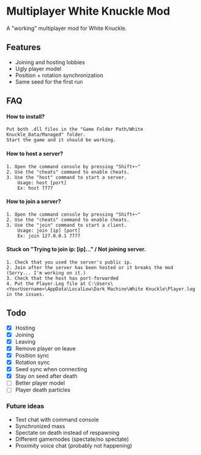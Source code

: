 
# Multiplayer White Knuckle Mod

A "working" multiplayer mod for White Knuckle.


## Features

- Joining and hosting lobbies
- Ugly player model
- Position + rotation synchronization
- Same seed for the first run


## FAQ

#### How to install?

    Put both .dll files in the "Game Folder Path/White Knuckle_Data/Managed" folder.
    Start the game and it should be working.

#### How to host a server?

    1. Open the command console by pressing "Shift+~"  
    2. Use the "cheats" command to enable cheats.
    3. Use the "host" command to start a server.
        Usage: host [port]
        Ex: host 7777

#### How to join a server?

    1. Open the command console by pressing "Shift+~"  
    2. Use the "cheats" command to enable cheats.
    3. Use the "join" command to start a client.
        Usage: join [ip] [port]
        Ex: join 127.0.0.1 7777

#### Stuck on "Trying to join ip: [ip]..." / Not joining server.

    1. Check that you used the server's public ip.
    2. Join after the server has been hosted or it breaks the mod (Sorry... I'm working on it.)
    3. Check that the host has port-forwarded
    4. Put the Player.Log file at C:\Users\<YourUsername>\AppData\LocalLow\Dark Machine\White Knuckle\Player.log in the issues.

## Todo

- [x]  Hosting
- [x]  Joining
- [x]  Leaving
- [x]  Remove player on leave
- [x]  Position sync
- [x]  Rotation sync
- [x]  Seed sync when connecting
- [x]  Stay on seed after death
- [ ]  Better player model
- [ ]  Player death particles

### Future ideas
- Text chat with command console
- Synchronized mass
- Spectate on death instead of respawning
- Different gamemodes (spectate/no spectate)
- Proximity voice chat (probably not happening)
